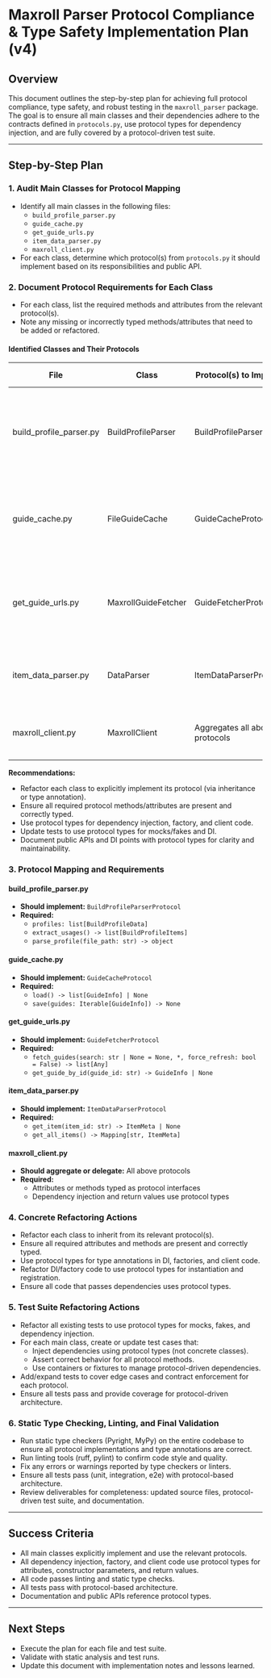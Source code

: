 # Maxroll Parser Protocol Compliance & Type Safety Implementation Plan (v4)

## Overview

This document outlines the step-by-step plan for achieving full protocol compliance, type safety, and robust testing in the `maxroll_parser` package. The goal is to ensure all main classes and their dependencies adhere to the contracts defined in `protocols.py`, use protocol types for dependency injection, and are fully covered by a protocol-driven test suite.

---

## Step-by-Step Plan

### 1. Audit Main Classes for Protocol Mapping

- Identify all main classes in the following files:
  - `build_profile_parser.py`
  - `guide_cache.py`
  - `get_guide_urls.py`
  - `item_data_parser.py`
  - `maxroll_client.py`
- For each class, determine which protocol(s) from `protocols.py` it should implement based on its responsibilities and public API.

### 2. Document Protocol Requirements for Each Class

- For each class, list the required methods and attributes from the relevant protocol(s).
- Note any missing or incorrectly typed methods/attributes that need to be added or refactored.

#### Identified Classes and Their Protocols

| File                   | Class                | Protocol(s) to Implement         | Notes on Compliance |
|------------------------|---------------------|----------------------------------|---------------------|
| build_profile_parser.py| BuildProfileParser  | BuildProfileParserProtocol       | Needs: `extract_usages`, `parse_profile` methods, ensure `profiles` attribute is typed and public |
| guide_cache.py         | FileGuideCache      | GuideCacheProtocol               | Already matches protocol, confirm method signatures and type annotations |
| get_guide_urls.py      | MaxrollGuideFetcher | GuideFetcherProtocol             | Already matches protocol, confirm method signatures and type annotations |
| item_data_parser.py    | DataParser          | ItemDataParserProtocol           | Needs: `get_item`, `get_all_items` methods, ensure correct return types |
| maxroll_client.py      | MaxrollClient       | Aggregates all above protocols   | Should use protocol types for attributes, DI, and return values |

**Recommendations:**

- Refactor each class to explicitly implement its protocol (via inheritance or type annotation).
- Ensure all required protocol methods/attributes are present and correctly typed.
- Use protocol types for dependency injection, factory, and client code.
- Update tests to use protocol types for mocks/fakes and DI.
- Document public APIs and DI points with protocol types for clarity and maintainability.

### 3. Protocol Mapping and Requirements

#### build_profile_parser.py

- **Should implement:** `BuildProfileParserProtocol`
- **Required:**
  - `profiles: list[BuildProfileData]`
  - `extract_usages() -> list[BuildProfileItems]`
  - `parse_profile(file_path: str) -> object`

#### guide_cache.py

- **Should implement:** `GuideCacheProtocol`
- **Required:**
  - `load() -> list[GuideInfo] | None`
  - `save(guides: Iterable[GuideInfo]) -> None`

#### get_guide_urls.py

- **Should implement:** `GuideFetcherProtocol`
- **Required:**
  - `fetch_guides(search: str | None = None, *, force_refresh: bool = False) -> list[Any]`
  - `get_guide_by_id(guide_id: str) -> GuideInfo | None`

#### item_data_parser.py

- **Should implement:** `ItemDataParserProtocol`
- **Required:**
  - `get_item(item_id: str) -> ItemMeta | None`
  - `get_all_items() -> Mapping[str, ItemMeta]`

#### maxroll_client.py

- **Should aggregate or delegate:** All above protocols
- **Required:**
  - Attributes or methods typed as protocol interfaces
  - Dependency injection and return values use protocol types

### 4. Concrete Refactoring Actions

- Refactor each class to inherit from its relevant protocol(s).
- Ensure all required attributes and methods are present and correctly typed.
- Use protocol types for type annotations in DI, factories, and client code.
- Refactor DI/factory code to use protocol types for instantiation and registration.
- Ensure all code that passes dependencies uses protocol types.

### 5. Test Suite Refactoring Actions

- Refactor all existing tests to use protocol types for mocks, fakes, and dependency injection.
- For each main class, create or update test cases that:
  - Inject dependencies using protocol types (not concrete classes).
  - Assert correct behavior for all protocol methods.
  - Use containers or fixtures to manage protocol-driven dependencies.
- Add/expand tests to cover edge cases and contract enforcement for each protocol.
- Ensure all tests pass and provide coverage for protocol-driven architecture.

### 6. Static Type Checking, Linting, and Final Validation

- Run static type checkers (Pyright, MyPy) on the entire codebase to ensure all protocol implementations and type annotations are correct.
- Run linting tools (ruff, pylint) to confirm code style and quality.
- Fix any errors or warnings reported by type checkers or linters.
- Ensure all tests pass (unit, integration, e2e) with protocol-based architecture.
- Review deliverables for completeness: updated source files, protocol-driven test suite, and documentation.

---

## Success Criteria

- All main classes explicitly implement and use the relevant protocols.
- All dependency injection, factory, and client code use protocol types for attributes, constructor parameters, and return values.
- All code passes linting and static type checks.
- All tests pass with protocol-based architecture.
- Documentation and public APIs reference protocol types.

---

## Next Steps

- Execute the plan for each file and test suite.
- Validate with static analysis and test runs.
- Update this document with implementation notes and lessons learned.
